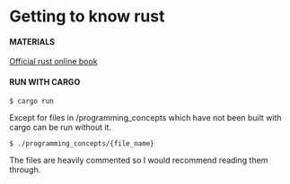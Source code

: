 # Getting to know rust
#### MATERIALS
[Official rust online book](https://doc.rust-lang.org/book/title-page.html)
#### RUN WITH CARGO
`$ cargo run`

Except for files in /programming_concepts which have not been built with cargo can be run without it.

`$ ./programming_concepts/{file_name}`

The files are heavily commented so I would recommend reading them through.